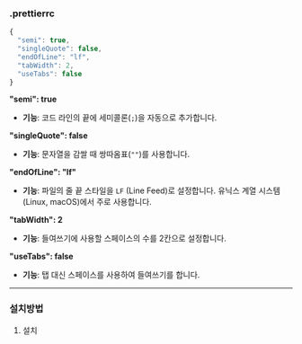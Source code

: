 ### .prettierrc

```js
{
  "semi": true,
  "singleQuote": false,
  "endOfLine": "lf",
  "tabWidth": 2,
  "useTabs": false
}
```

**"semi": true**

- **기능**: 코드 라인의 끝에 세미콜론(`;`)을 자동으로 추가합니다.

**"singleQuote": false**

- **기능**: 문자열을 감쌀 때 쌍따옴표(`""`)를 사용합니다.

**"endOfLine": "lf"**

- **기능**: 파일의 줄 끝 스타일을 `LF` (Line Feed)로 설정합니다. 유닉스 계열 시스템(Linux, macOS)에서 주로 사용합니다.

**"tabWidth": 2**

- **기능**: 들여쓰기에 사용할 스페이스의 수를 2칸으로 설정합니다.

**"useTabs": false**

- **기능**: 탭 대신 스페이스를 사용하여 들여쓰기를 합니다.

---

### 설치방법

1. 설치
